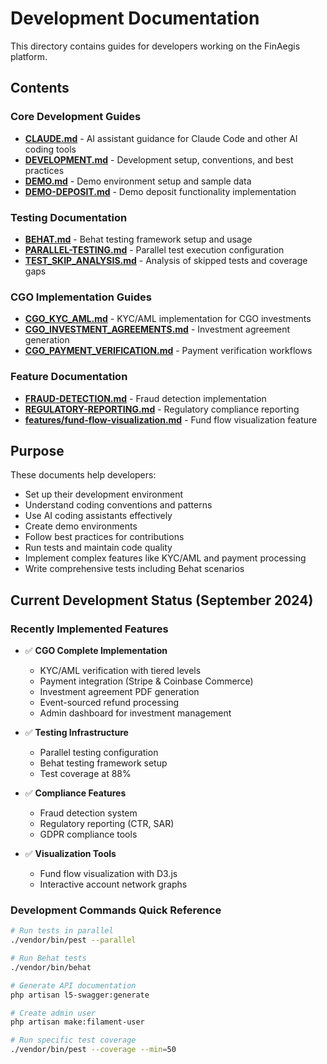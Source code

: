 # Development Documentation

This directory contains guides for developers working on the FinAegis platform.

## Contents

### Core Development Guides
- **[CLAUDE.md](CLAUDE.md)** - AI assistant guidance for Claude Code and other AI coding tools
- **[DEVELOPMENT.md](DEVELOPMENT.md)** - Development setup, conventions, and best practices
- **[DEMO.md](DEMO.md)** - Demo environment setup and sample data
- **[DEMO-DEPOSIT.md](DEMO-DEPOSIT.md)** - Demo deposit functionality implementation

### Testing Documentation
- **[BEHAT.md](BEHAT.md)** - Behat testing framework setup and usage
- **[PARALLEL-TESTING.md](PARALLEL-TESTING.md)** - Parallel test execution configuration
- **[TEST_SKIP_ANALYSIS.md](TEST_SKIP_ANALYSIS.md)** - Analysis of skipped tests and coverage gaps

### CGO Implementation Guides
- **[CGO_KYC_AML.md](CGO_KYC_AML.md)** - KYC/AML implementation for CGO investments
- **[CGO_INVESTMENT_AGREEMENTS.md](CGO_INVESTMENT_AGREEMENTS.md)** - Investment agreement generation
- **[CGO_PAYMENT_VERIFICATION.md](CGO_PAYMENT_VERIFICATION.md)** - Payment verification workflows

### Feature Documentation
- **[FRAUD-DETECTION.md](FRAUD-DETECTION.md)** - Fraud detection implementation
- **[REGULATORY-REPORTING.md](REGULATORY-REPORTING.md)** - Regulatory compliance reporting
- **[features/fund-flow-visualization.md](features/fund-flow-visualization.md)** - Fund flow visualization feature

## Purpose

These documents help developers:
- Set up their development environment
- Understand coding conventions and patterns
- Use AI coding assistants effectively
- Create demo environments
- Follow best practices for contributions
- Run tests and maintain code quality
- Implement complex features like KYC/AML and payment processing
- Write comprehensive tests including Behat scenarios

## Current Development Status (September 2024)

### Recently Implemented Features
- ✅ **CGO Complete Implementation**
  - KYC/AML verification with tiered levels
  - Payment integration (Stripe & Coinbase Commerce)
  - Investment agreement PDF generation
  - Event-sourced refund processing
  - Admin dashboard for investment management
  
- ✅ **Testing Infrastructure**
  - Parallel testing configuration
  - Behat testing framework setup
  - Test coverage at 88%
  
- ✅ **Compliance Features**
  - Fraud detection system
  - Regulatory reporting (CTR, SAR)
  - GDPR compliance tools

- ✅ **Visualization Tools**
  - Fund flow visualization with D3.js
  - Interactive account network graphs

### Development Commands Quick Reference
```bash
# Run tests in parallel
./vendor/bin/pest --parallel

# Run Behat tests
./vendor/bin/behat

# Generate API documentation
php artisan l5-swagger:generate

# Create admin user
php artisan make:filament-user

# Run specific test coverage
./vendor/bin/pest --coverage --min=50
```